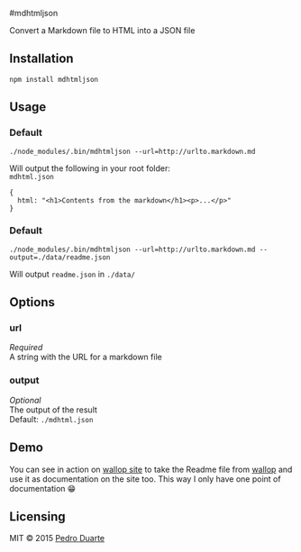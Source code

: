 #mdhtmljson

Convert a Markdown file to HTML into a JSON file

## Installation
```
npm install mdhtmljson
```

## Usage
### Default
```
./node_modules/.bin/mdhtmljson --url=http://urlto.markdown.md
```
Will output the following in your root folder:<br>
`mdhtml.json`
```
{
  html: "<h1>Contents from the markdown</h1><p>...</p>"
}
```

### Default
```
./node_modules/.bin/mdhtmljson --url=http://urlto.markdown.md --output=./data/readme.json
```
Will output `readme.json` in `./data/`

## Options
### url
*Required*<br>
A string with the URL for a markdown file

### output
*Optional*<br>
The output of the result<br>
Default: `./mdhtml.json`

## Demo
You can see in action on [wallop site](https://github.com/peduarte/wallop-site) to take the Readme file from [wallop](https://github.com/peduarte/wallop) and use it as documentation on the site too. This way I only have one point of documentation 😁

## Licensing
MIT © 2015 [Pedro Duarte](http://pedroduarte.me)


